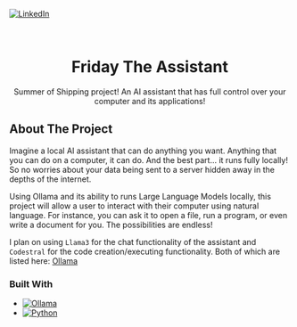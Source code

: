 <a name="readme-top"></a>

[![LinkedIn][linkedin-shield]][linkedin-url]

<!-- PROJECT LOGO -->
<br />
<div align="center">
  <h1 align="center">Friday The Assistant</h1>

  <p align="center">
    Summer of Shipping project! An AI assistant that has full control over your computer and its applications!  
    <br />

  </p>
</div>

<!-- ABOUT THE PROJECT -->
## About The Project

Imagine a local AI assistant that can do anything you want. Anything that you can do on a computer, it can do. And the best part... it runs fully locally! So no worries about your data being sent to a server hidden away in the depths of the internet. 

Using Ollama and its ability to runs Large Language Models locally, this project will allow a user to interact with their computer using natural language. For instance, you can ask it to open a file, run a program, or even write a document for you. The possibilities are endless! 

I plan on using `Llama3` for the chat functionality of the assistant and `Codestral` for the code creation/executing functionality. Both of which are listed here: [Ollama](https://ollama.com/library)

### Built With

* [![Ollama][ollama.com]][Ollama-url]
* [![Python][python.org]][Python-url]



[linkedin-shield]: https://img.shields.io/badge/-LinkedIn-black.svg?style=for-the-badge&logo=linkedin&colorB=555
[linkedin-url]: https://www.linkedin.com/in/satvikgarg15/
[python.org]: https://img.shields.io/badge/Python-000000?style=for-the-badge&logo=python&logoColor=white
[ollama.com]: https://img.shields.io/badge/Ollama-000000?style=for-the-badge&logo=ollama&logoColor=white
[Ollama-url]: https://ollama.com/
[Python-url]: https://www.python.org/